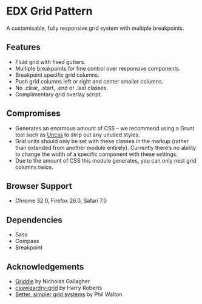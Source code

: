 # EDX Grid Pattern
A customisable, fully responsive grid system with multiple breakpoints.


## Features
- Fluid grid with fixed gutters.
- Multiple breakpoints for fine control over responsive components.
- Breakpoint specific grid columns.
- Push grid columns left or right and center smaller columns.
- No .clear, .start, .end or .last classes.
- Complimentary grid overlay script.


## Compromises
- Generates an enormous amount of CSS – we recommend using a Grunt tool such as [Uncss](https://github.com/addyosmani/grunt-uncss) to strip out any unused styles.
- Grid units should only be set with these classes in the markup (rather than extended from another module entirely). Currently there’s no ability to change the width of a specific component with these settings.
- Due to the amount of CSS this module generates, you can only nest grid columns twice.


## Browser Support
- Chrome 32.0, Firefox 26.0, Safari 7.0


## Dependencies
- Sass
- Compass
- Breakpoint


## Acknowledgements
- [Griddle](https://github.com/necolas/griddle) by Nicholas Gallagher
- [csswizardry-grid](https://github.com/csswizardry/csswizardry-grids) by Harry Roberts
- [Better, simpler grid systems](http://philipwalton.github.io/solved-by-flexbox/demos/grids/) by Phil Walton